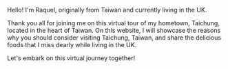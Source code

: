 Hello! I'm Raquel, originally from Taiwan and currently living in the UK.

Thank you all for joining me on this virtual tour of my hometown, Taichung, located in the heart of Taiwan. On this website, I will showcase the reasons why you should consider visiting Taichung, Taiwan, and share the delicious foods that I miss dearly while living in the UK.

Let's embark on this virtual journey together!